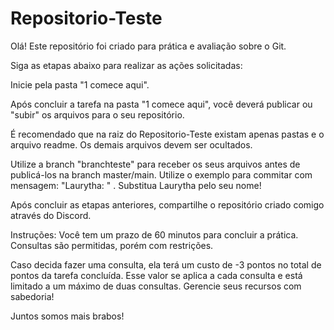 # Repositorio-Teste
Olá! Este repositório foi criado para prática e avaliação sobre o Git.


Siga as etapas abaixo para realizar as ações solicitadas:

Inicie pela pasta "1 comece aqui".

Após concluir a tarefa na pasta "1 comece aqui", você deverá publicar ou "subir" os arquivos para o seu repositório.

É recomendado que na raiz do Repositorio-Teste existam apenas pastas e o arquivo readme. Os demais arquivos devem ser ocultados.

Utilize a branch "branchteste" para receber os seus arquivos antes de publicá-los na branch master/main. Utilize o exemplo para commitar com mensagem: "Laurytha: <a mensagem referente ao commit>" . Substitua Laurytha pelo seu nome!

Após concluir as etapas anteriores, compartilhe o repositório criado comigo através do Discord.


Instruções:
Você tem um prazo de 60 minutos para concluir a prática.
Consultas são permitidas, porém com restrições.

Caso decida fazer uma consulta, ela terá um custo de -3 pontos no total de pontos da tarefa concluída. Esse valor se aplica a cada consulta e está limitado a um máximo de duas consultas. Gerencie seus recursos com sabedoria!

Juntos somos mais brabos!

 
